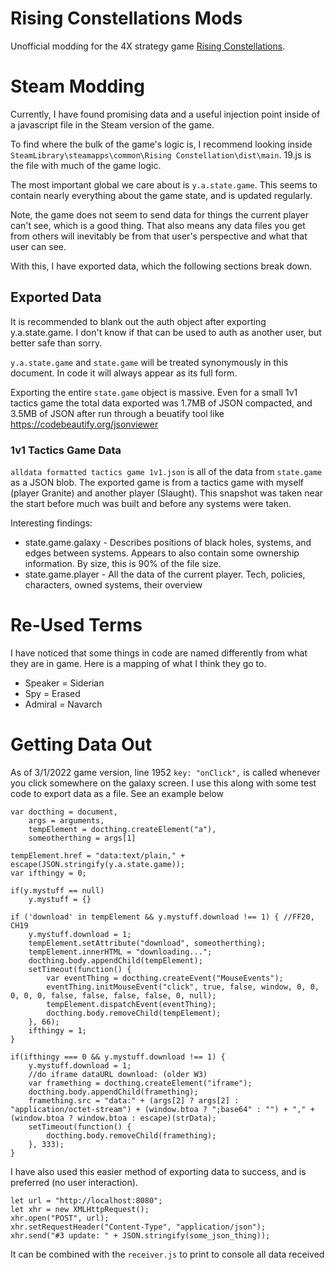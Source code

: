 # Rising Constellations Mods

Unofficial modding for the 4X strategy game [Rising Constellations](https://rising-constellation.com/).

# Steam Modding
Currently, I have found promising data and a useful injection point inside of a javascript file in the Steam version of the game.

To find where the bulk of the game's logic is, I recommend looking inside `SteamLibrary\steamapps\common\Rising Constellation\dist\main`. 19.js is the file with much of the game logic.

The most important global we care about is `y.a.state.game`. This seems to contain nearly everything about the game state, and is updated regularly.

Note, the game does not seem to send data for things the current player can't see, which is a good thing. That also means any data files you get from others will inevitably be from that user's perspective and what that user can see.

With this, I have exported data, which the following sections break down.

## Exported Data
It is recommended to blank out the auth object after exporting y.a.state.game. I don't know if that can be used to auth as another user, but better safe than sorry.

`y.a.state.game` and `state.game` will be treated synonymously in this document. In code it will always appear as its full form.

Exporting the entire `state.game` object is massive. Even for a small 1v1 tactics game the total data exported was 1.7MB of JSON compacted, and 3.5MB of JSON after run through a beuatify tool like https://codebeautify.org/jsonviewer

### 1v1 Tactics Game Data
`alldata formatted tactics game 1v1.json` is all of the data from `state.game` as a JSON blob. The exported game is from a tactics game with myself (player Granite) and another player (Slaught). This snapshot was taken near the start before much was built and before any systems were taken.

Interesting findings:
* state.game.galaxy - Describes positions of black holes, systems, and edges between systems. Appears to also contain some ownership information. By size, this is 90% of the file size.
* state.game.player - All the data of the current player. Tech, policies, characters, owned systems, their overview


# Re-Used Terms
I have noticed that some things in code are named differently from what they are in game. Here is a mapping of what I think they go to.

* Speaker = Siderian
* Spy = Erased
* Admiral = Navarch

# Getting Data Out
As of 3/1/2022 game version, line 1952 `key: "onClick",` is called whenever you click somewhere on the galaxy screen. I use this along with some test code to export data as a file. See an example below

```
var docthing = document,
	args = arguments,
	tempElement = docthing.createElement("a"),
	someotherthing = args[1]

tempElement.href = "data:text/plain," + escape(JSON.stringify(y.a.state.game));
var ifthingy = 0;

if(y.mystuff == null)
	y.mystuff = {}

if ('download' in tempElement && y.mystuff.download !== 1) { //FF20, CH19
	y.mystuff.download = 1;
	tempElement.setAttribute("download", someotherthing);
	tempElement.innerHTML = "downloading...";
	docthing.body.appendChild(tempElement);
	setTimeout(function() {
		var eventThing = docthing.createEvent("MouseEvents");
		eventThing.initMouseEvent("click", true, false, window, 0, 0, 0, 0, 0, false, false, false, false, 0, null);
		tempElement.dispatchEvent(eventThing);
		docthing.body.removeChild(tempElement);
	}, 66);
	ifthingy = 1;
}

if(ifthingy === 0 && y.mystuff.download !== 1) {
	y.mystuff.download = 1;
	//do iframe dataURL download: (older W3)
	var framething = docthing.createElement("iframe");
	docthing.body.appendChild(framething);
	framething.src = "data:" + (args[2] ? args[2] : "application/octet-stream") + (window.btoa ? ";base64" : "") + "," + (window.btoa ? window.btoa : escape)(strData);
	setTimeout(function() {
		docthing.body.removeChild(framething);
	}, 333);
}
```

I have also used this easier method of exporting data to success, and is preferred (no user interaction).

```
let url = "http://localhost:8080";
let xhr = new XMLHttpRequest();
xhr.open("POST", url);
xhr.setRequestHeader("Content-Type", "application/json");
xhr.send("#3 update: " + JSON.stringify(some_json_thing));
```

It can be combined with the `receiver.js` to print to console all data received